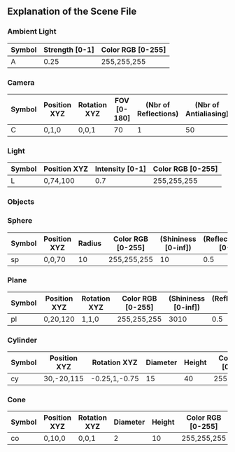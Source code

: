 ## Explanation of the Scene File

### Ambient Light
| Symbol | Strength [0-1] | Color RGB [0-255] |
|--------|----------------|-------------------|
| A      | 0.25           | 255,255,255       |

### Camera
| Symbol | Position XYZ | Rotation XYZ | FOV [0-180] | (Nbr of Reflections) | (Nbr of Antialiasing) | (Nbr of Threads [1-32]) |
|--------|--------------|--------------|-------------|----------------------|-----------------------|-------------------------|
| C      | 0,1,0        | 0,0,1        | 70          | 1                    | 50                    | 8                       |

### Light
| Symbol | Position XYZ | Intensity [0-1] | Color RGB [0-255] |
|--------|--------------|-----------------|-------------------|
| L      | 0,74,100     | 0.7             | 255,255,255       |

### Objects

### Sphere
| Symbol | Position XYZ | Radius | Color RGB [0-255] | (Shininess [0-inf]) | (Reflectiveness [0-1]) |
|--------|--------------|--------|-------------------|---------------------|------------------------|
| sp     | 0,0,70       | 10     | 255,255,255       | 10                  | 0.5                    |

### Plane
| Symbol | Position XYZ | Rotation XYZ | Color RGB [0-255] | (Shininess [0-inf]) | (Reflectiveness [0-1]) | (Width) | (Height) |
|--------|--------------|--------------|-------------------|---------------------|------------------------|---------|----------|
| pl     | 0,20,120     | 1,1,0        | 255,255,255       | 3010                | 0.5                    | 20      | 15       |

### Cylinder
| Symbol | Position XYZ | Rotation XYZ  | Diameter | Height | Color RGB [0-255] | (Shininess [0-inf]) | (Reflectiveness [0-1]) |
|--------|--------------|---------------|----------|--------|-------------------|---------------------|------------------------|
| cy     | 30,-20,115   | -0.25,1,-0.75 | 15       | 40     | 255,255,255       | 1000                | 0.5                    |

### Cone
| Symbol | Position XYZ | Rotation XYZ | Diameter | Height | Color RGB [0-255] | (Shininess [0-inf]) | (Reflectiveness [0-1]) |
|--------|--------------|--------------|----------|--------|-------------------|---------------------|------------------------|
| co     | 0,10,0       | 0,0,1        | 2        | 10     | 255,255,255       | 500                 | 0.25                   |

